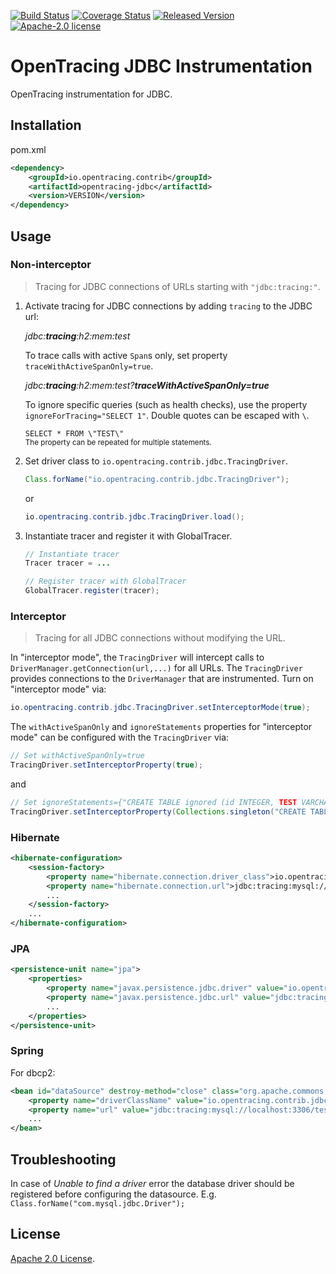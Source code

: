 [![Build Status][ci-img]][ci] [![Coverage Status][cov-img]][cov] [![Released Version][maven-img]][maven] [![Apache-2.0 license](https://img.shields.io/badge/license-Apache%202.0-blue.svg)](https://opensource.org/licenses/Apache-2.0)

# OpenTracing JDBC Instrumentation
OpenTracing instrumentation for JDBC.

## Installation

pom.xml
```xml
<dependency>
    <groupId>io.opentracing.contrib</groupId>
    <artifactId>opentracing-jdbc</artifactId>
    <version>VERSION</version>
</dependency>
```

## Usage

### Non-interceptor

> Tracing for JDBC connections of URLs starting with `"jdbc:tracing:"`.

1. Activate tracing for JDBC connections by adding `tracing` to the JDBC url:

   _jdbc:**tracing**:h2:mem:test_

   To trace calls with active `Span`s only, set property `traceWithActiveSpanOnly=true`.

   _jdbc:**tracing**:h2:mem:test?**traceWithActiveSpanOnly=true**_

   To ignore specific queries (such as health checks), use the property `ignoreForTracing="SELECT 1"`. Double quotes can be escaped with `\`.

   `SELECT * FROM \"TEST\"`<br><sup>The property can be repeated for multiple statements.</sup>

2. Set driver class to `io.opentracing.contrib.jdbc.TracingDriver`.

   ```java
   Class.forName("io.opentracing.contrib.jdbc.TracingDriver");
   ```

   or

   ```java
   io.opentracing.contrib.jdbc.TracingDriver.load();
   ```

3. Instantiate tracer and register it with GlobalTracer.

   ```java
   // Instantiate tracer
   Tracer tracer = ...

   // Register tracer with GlobalTracer
   GlobalTracer.register(tracer);

   ```

### Interceptor

> Tracing for all JDBC connections without modifying the URL.

In "interceptor mode", the `TracingDriver` will intercept calls to `DriverManager.getConnection(url,...)` for all URLs. The `TracingDriver` provides connections to the `DriverManager` that are instrumented. Turn on "interceptor mode" via:

```java
io.opentracing.contrib.jdbc.TracingDriver.setInterceptorMode(true);
```

The `withActiveSpanOnly` and `ignoreStatements` properties for "interceptor mode" can be configured with the `TracingDriver` via:

```java
// Set withActiveSpanOnly=true
TracingDriver.setInterceptorProperty(true);
```

and

```java
// Set ignoreStatements={"CREATE TABLE ignored (id INTEGER, TEST VARCHAR)"}
TracingDriver.setInterceptorProperty(Collections.singleton("CREATE TABLE ignored (id INTEGER, TEST VARCHAR)"));
```

### Hibernate

```xml
<hibernate-configuration>
    <session-factory>
        <property name="hibernate.connection.driver_class">io.opentracing.contrib.jdbc.TracingDriver</property>
        <property name="hibernate.connection.url">jdbc:tracing:mysql://localhost:3306/test</property>
        ...
    </session-factory>
    ...
</hibernate-configuration>
```

### JPA

```xml
<persistence-unit name="jpa">
    <properties>
        <property name="javax.persistence.jdbc.driver" value="io.opentracing.contrib.jdbc.TracingDriver"/>
        <property name="javax.persistence.jdbc.url" value="jdbc:tracing:mysql://localhost:3306/test"/>
        ...
    </properties>
</persistence-unit>
```

### Spring

For dbcp2:

```xml
<bean id="dataSource" destroy-method="close" class="org.apache.commons.dbcp2.BasicDataSource">
    <property name="driverClassName" value="io.opentracing.contrib.jdbc.TracingDriver"/>
    <property name="url" value="jdbc:tracing:mysql://localhost:3306/test"/>
    ...
</bean>

```

## Troubleshooting
In case of _Unable to find a driver_ error the database driver should be registered before configuring
the datasource.
E.g. `Class.forName("com.mysql.jdbc.Driver");`

## License

[Apache 2.0 License](./LICENSE).

[ci-img]: https://travis-ci.org/opentracing-contrib/java-jdbc.svg?branch=master
[ci]: https://travis-ci.org/opentracing-contrib/java-jdbc
[cov-img]: https://coveralls.io/repos/github/opentracing-contrib/java-jdbc/badge.svg?branch=master
[cov]: https://coveralls.io/github/opentracing-contrib/java-jdbc?branch=master
[maven-img]: https://img.shields.io/maven-central/v/io.opentracing.contrib/opentracing-jdbc.svg
[maven]: http://search.maven.org/#search%7Cga%7C1%7Cio.opentracing.contrib%20opentracing-jdbc
